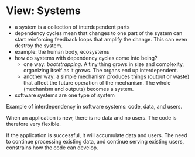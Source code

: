 # View: Systems

- a system is a collection of interdependent parts
- dependency cycles mean that changes to one part of the system can start reinforcing feedback loops that amplify the change. This can even destroy the system.
- example: the human body, ecosystems
- how do systems with dependency cycles come into being?
  - one way: _bootstrapping_. A tiny thing grows in size and complexity, organizing itself as it grows. The organs end up interdependent.
  - another way: a simple mechanism produces things (output or waste) that affect the future operation of the mechanism. The whole (mechanism and outputs) becomes a system.
- software systems are one type of system

Example of interdependency in software systems: code, data, and users.

When an application is new, there is no data and no users. The code is therefore very flexible.

If the application is successful, it will accumulate data and users. The need to continue processing existing data, and continue serving existing users, constrains how the code can develop.

